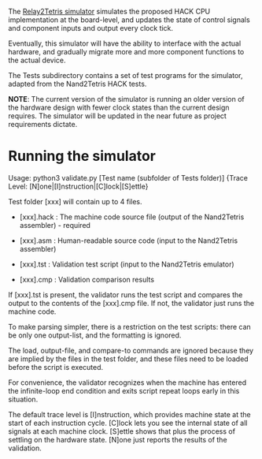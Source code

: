The [Relay2Tetris simulator](/Simulators) simulates the proposed HACK CPU implementation at the board-level, and updates the state of control signals and component inputs and output every clock tick.

Eventually, this simulator will have the ability to interface with the actual hardware, and gradually migrate more and more component functions to the actual device.

The Tests subdirectory contains a set of test programs for the simulator, adapted from the Nand2Tetris HACK tests.

**NOTE**: The current version of the simulator is running an older version of the hardware design with fewer clock states than the current design requires. The simulator will be updated in the near future as project requirements dictate.

# Running the simulator

Usage: python3 validate.py [Test name (subfolder of Tests folder)] {Trace Level: [N]one|[I]nstruction|[C]lock|[S]ettle}

Test folder [xxx] will contain up to 4 files.

* [xxx].hack : The machine code source file (output of the Nand2Tetris assembler) - required

* [xxx].asm : Human-readable source code (input to the Nand2Tetris assembler)

* [xxx].tst : Validation test script (input to the Nand2Tetris emulator)

* [xxx].cmp : Validation comparison results

If [xxx].tst is present, the validator runs the test script and compares the output to the contents of the [xxx].cmp file. If not, the validator just runs the machine code.

To make parsing simpler, there is a restriction on the test scripts: there can be only one output-list, and the formatting is ignored.

The load, output-file, and compare-to commands are ignored because they are implied by the files in the test folder, and these files need to be loaded before the script is executed.

For convenience, the validator recognizes when the machine has entered the infinite-loop end condition and exits script repeat loops early in this situation.

The default trace level is [I]nstruction, which provides machine state at the start of each instruction cycle. [C]lock lets you see the internal state of all signals at each machine clock. [S]ettle shows that plus the process of settling on the hardware state. [N]one just reports the results of the validation.
